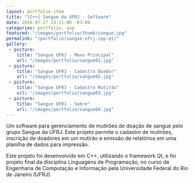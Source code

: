 ```yaml
---
layout: portfolio-item
title: "[C++] Sangue da UFRJ - Software"
date: 2016-07-27 23:21:00 -03:00
categories: portfolio, asp
featured: "/images/portfolio/thumb/sangue.jpg"
permalink: "/portfolio/sangue-ufrj-cpp-qt/"
gallery:
 - picture:
    title: "Sangue UFRJ - Menu Principal"
    url: "/images/portfolio/sangue01.jpg"
 - picture:
    title: "Sangue UFRJ - Cadastro Doador"
    url: "/images/portfolio/sangue02.jpg"
 - picture:
    title: "Sangue UFRJ - Cadastro Mutirão"
    url: "/images/portfolio/sangue03.jpg"
 - picture:
    title: "Sangue UFRJ - Sobre"
    url: "/images/portfolio/sangue04.jpg"
---
```

Um software para gerenciamento de mutirões de doação de sangue pelo grupo Sangue da UFRJ. Este projeto permite o cadastro de mutirões, inscrição de doadores em um mutirão e emissão de relatórios em uma planilha de dados para impressão.

Este projeto foi desenvolvido em C++, utilizando o framework Qt, e foi projeto final da disciplina Linguagens de Programação, no curso de Engenharia de Computação e Informação pela Universidade Federal do Rio de Janeiro (UFRJ).